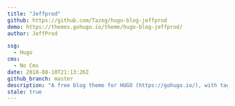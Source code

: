 ```yaml
---
title: "Jeffprod"
github: https://github.com/Tazeg/hugo-blog-jeffprod
demo: https://themes.gohugo.io/theme/hugo-blog-jeffprod/
author: JeffProd

ssg:
  - Hugo
cms:
  - No Cms
date: 2018-08-10T21:13:26Z
github_branch: master
description: "A free blog theme for HUGO (https://gohugo.io/), with tags, archives, last posts..."
stale: true
---
```

